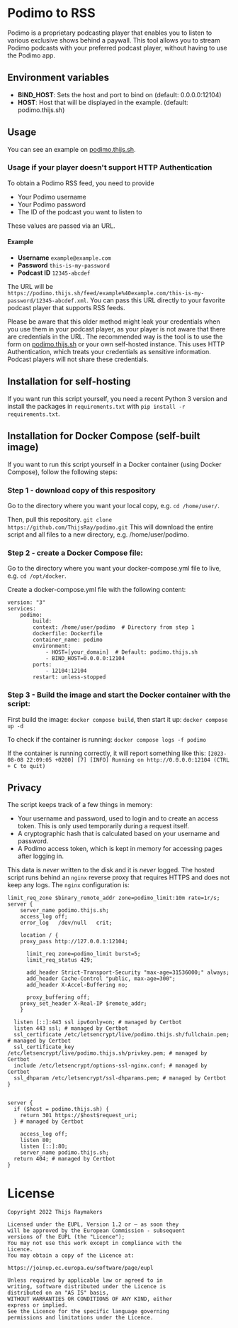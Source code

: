 # Podimo to RSS

Podimo is a proprietary podcasting player that enables you to listen to various exclusive shows behind a paywall.
This tool allows you to stream Podimo podcasts with your preferred podcast player, without having to use the Podimo app.

## Environment variables

* **BIND_HOST**: Sets the host and port to bind on (default: 0.0.0.0:12104)
* **HOST**: Host that will be displayed in the example. (default: podimo.thijs.sh)

## Usage
You can see an example on [podimo.thijs.sh](https://podimo.thijs.sh).

### Usage if your player doesn't support HTTP Authentication
To obtain a Podimo RSS feed, you need to provide
* Your Podimo username
* Your Podimo password
* The ID of the podcast you want to listen to

These values are passed via an URL.
#### Example
* **Username** `example@example.com`
* **Password** `this-is-my-password`
* **Podcast ID** `12345-abcdef`

The URL will be
`https://podimo.thijs.sh/feed/example%40example.com/this-is-my-password/12345-abcdef.xml`. You can pass this URL directly to your favorite podcast player that supports RSS feeds.

Please be aware that this older method might leak your credentials when you use them in your podcast player, as your player is not aware that there are credentials in the URL. The recommended way is the tool is to use the form on [podimo.thijs.sh](https://podimo.thijs.sh) or your own self-hosted instance. This uses HTTP Authentication, which treats your credentials as sensitive information. Podcast players will not share these credentials.

## Installation for self-hosting
If you want run this script yourself, you need a recent Python 3 version and install the packages in `requirements.txt` with `pip install -r requirements.txt`.

## Installation for Docker Compose (self-built image)
If you want to run this script yourself in a Docker container (using Docker Compose), follow the following steps: 

### Step 1  - download copy of this respository
Go to the directory where you want your local copy, e.g. `cd /home/user/`.

Then, pull this repository.
`git clone https://github.com/ThijsRay/podimo.git`
This will download the entire script and all files to a new directory, e.g. /home/user/podimo.

### Step 2  - create a Docker Compose file:
Go to the directory where you want your docker-compose.yml file to live, e.g. `cd /opt/docker`.

Create a docker-compose.yml file with the following content:
```
version: "3"
services:
	podimo:
		build: 
		context: /home/user/podimo  # Directory from step 1
		dockerfile: Dockerfile
		container_name: podimo
		environment:
			- HOST=[your_domain]  # Default: podimo.thijs.sh
			- BIND_HOST=0.0.0.0:12104
		ports:
			- 12104:12104
		restart: unless-stopped
```

### Step 3  - Build the image and start the Docker container with the script:
First build the image: `docker compose build`, then start it up: `docker compose up -d` 

To check if the container is running: `docker compose logs -f podimo` 

If the container is running correctly, it will report something like this: `[2023-08-08 22:09:05 +0200] [7] [INFO] Running on http://0.0.0.0:12104 (CTRL + C to quit)`


## Privacy
The script keeps track of a few things in memory:
- Your username and password, used to login and to create an access token. This is only used temporarily during a request itself.
- A cryptographic hash that is calculated based on your username and password.
- A Podimo access token, which is kept in memory for accessing pages after logging in.

This data is _never_ written to the disk and it is _never_ logged. The hosted script runs behind an `nginx` reverse proxy that requires HTTPS and does not keep any logs. The `nginx` configuration is:
```nginx
limit_req_zone $binary_remote_addr zone=podimo_limit:10m rate=1r/s;
server {
	server_name podimo.thijs.sh;
	access_log off;
	error_log   /dev/null   crit;

	location / {
    proxy_pass http://127.0.0.1:12104;

	  limit_req zone=podimo_limit burst=5;
	  limit_req_status 429;

	  add_header Strict-Transport-Security "max-age=31536000;" always;
	  add_header Cache-Control "public, max-age=300";
	  add_header X-Accel-Buffering no;

	  proxy_buffering off;
    proxy_set_header X-Real-IP $remote_addr;
	}

  listen [::]:443 ssl ipv6only=on; # managed by Certbot
  listen 443 ssl; # managed by Certbot
  ssl_certificate /etc/letsencrypt/live/podimo.thijs.sh/fullchain.pem; # managed by Certbot
  ssl_certificate_key /etc/letsencrypt/live/podimo.thijs.sh/privkey.pem; # managed by Certbot
  include /etc/letsencrypt/options-ssl-nginx.conf; # managed by Certbot
  ssl_dhparam /etc/letsencrypt/ssl-dhparams.pem; # managed by Certbot
}


server {
  if ($host = podimo.thijs.sh) {
    return 301 https://$host$request_uri;
  } # managed by Certbot

	access_log off;
	listen 80;
	listen [::]:80;
	server_name podimo.thijs.sh;
  return 404; # managed by Certbot
}
```

# License
```
Copyright 2022 Thijs Raymakers

Licensed under the EUPL, Version 1.2 or – as soon they
will be approved by the European Commission - subsequent
versions of the EUPL (the "Licence");
You may not use this work except in compliance with the
Licence.
You may obtain a copy of the Licence at:

https://joinup.ec.europa.eu/software/page/eupl

Unless required by applicable law or agreed to in
writing, software distributed under the Licence is
distributed on an "AS IS" basis,
WITHOUT WARRANTIES OR CONDITIONS OF ANY KIND, either
express or implied.
See the Licence for the specific language governing
permissions and limitations under the Licence.
```
